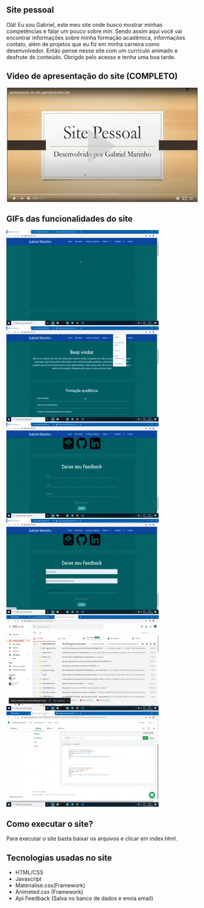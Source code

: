  <h2>Site pessoal</h2>
  <p>Olá! Eu sou Gabriel, este meu site onde busco mostrar minhas competências e falar um pouco sobre min. Sendo assim
    aqui você vai encontrar informações sobre minha formação acadêmica, informações contato, além de projetos que eu
    fiz
    em minha carreira como desenvolvedor. Então pense nesse site com um currículo animado e desfrute do conteúdo.
    Obrigdo
    pelo acesso e tenha uma boa tarde.</p>
  </div>

  <div>
    <h2> Video de apresentação do site (COMPLETO)</h2>
    <div style="align-items: center; text-align: center;">
      <a href="http://youtu.be/9rcKEojHU4g" target="_blank" rel="noopener noreferrer">
        <img height="300px" width="500px"
          src="https://github.com/gabrielMarinhocd/Meu_site/blob/master/Imagens/Site_pessoal/Video.png" alt="Video" />
      </a>
    </div>
  </div>

  <div>
      <h2> GIFs das funcionalidades do site</h2>
        <img src="https://github.com/gabrielMarinhocd/Meu_site/blob/master/Imagens/GIFS/Animated%20GIF-downsized_large.gif"
        width="400" height="250" margin="10px" />
       <img src="https://github.com/gabrielMarinhocd/Meu_site/blob/master/Imagens/GIFS/boas-vidas-e-formacao-academica.gif"
        width="400" height="250" margin="10px" /> 
       <img src="https://github.com/gabrielMarinhocd/Meu_site/blob/master/Imagens/GIFS/feedback-1.gif"
        width="400" height="250" margin="10px" />
       <img src="https://github.com/gabrielMarinhocd/Meu_site/blob/master/Imagens/GIFS/feedback-2.gif"
        width="400" height="250" margin="10px" />
       <img src="https://github.com/gabrielMarinhocd/Meu_site/blob/master/Imagens/GIFS/feedback-3.gif"
        width="400" height="250" margin="10px" />
       <img src="https://github.com/gabrielMarinhocd/Meu_site/blob/master/Imagens/GIFS/feedback-4.gif"
        width="400" height="250" margin="10px" />
  </div>

  <div>
    <h2>Como executar o site?</h2>
    <p>
      Para executar o site basta baixar os arquivos e clicar em index.html.
    </p>
  </div>

  <div>
    <h2>Tecnologias usadas no site</h2>
    <ul>
      <li>HTML/CSS</li>
      <li>Javascript</li>
      <li>Materialise.css(Framework)</li>
      <li>Animeted.css (Framework)</li>
      <li><a src="https://github.com/gabrielMarinhocd/registra_feedback">Api Feedback (Salva no banco de dados e envia email) </a></li>
    </ul>
  </div>
